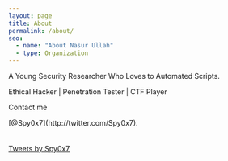 ```yaml
---
layout: page
title: About
permalink: /about/
seo:
  - name: "About Nasur Ullah"
  - type: Organization
---
```


<p> A Young Security Researcher Who Loves to Automated Scripts. </p>
<p>Ethical Hacker | Penetration Tester | CTF Player</p>
<p>Contact me </p> [@Spy0x7](http://twitter.com/Spy0x7).


<script>
var app = document.getElementById('app');

var typewriter = new Typewriter(app,{
    loop: true,
    wrapperClassName: 'typeText',
    cursorClassName: 'typeCursor'
});

typewriter.typeString('<font size="+2">Spy0x7@root:<font color="blue">~</font><font color="yellow"># </font></font>').typeString('<font size="+2" color="yellow">Hacker</font>').pauseFor(1000).deleteChars(6).typeString('<font size="+2" color="yellow">CTF player</font>').pauseFor(1000).deleteChars(10).typeString('<font size="+2" color="yellow">Bug Hunter</font>').pauseFor(1000).deleteChars(10).typeString('<font size="+2" color="yellow">Bash</font>').pauseFor(1000).deleteChars(4).typeString('<font size="+2" color="yellow">Python</font>').pauseFor(1000).deleteChars(6).typeString('<font size="+2" color="yellow">Hackthebox Player</font>').pauseFor(1500).start();
</script>

<div id="main">
        <div class="row">
            <div class="col-12 col-lg-11 col-xl-8">
                <div id="page" class="post pb-5 pl-1 pr-1 pl-sm-2 pr-sm-2 pl-md-4 pr-md-4 pl-xl-3 mb-md-4">
                    <div class="post-content">
                        <div>
                            <div>
                                <link rel="stylesheet" href="/typewritter/style.css"/>
                                <div id="app"></div>
                                <script src="https://unpkg.com/typewriter-effect@latest/dist/core.js"></script>
                                <script src="/typewritter/script.js"></script>
                            </div>
                        </div>
                        <br>
                            <br>
                            <a class="twitter-timeline" data-height="689" data-theme="dark" data-chrome="transparent nofooter noborders noheader noscrollbar"
                                href="https://twitter.com/Spy0x7?ref_src=twsrc%5Etfw">Tweets by Spy0x7</a>
                            <script async src="https://platform.twitter.com/widgets.js" charset="utf-8"></script>
                    </div>
                </div>
            </div>